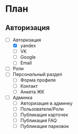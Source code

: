 # План

## Авторизация

- [ ] Авторизация
  - [x] yandex
  - [ ] VK
  - [ ] Google
  - [ ] Email
- [ ] Роли
- [ ] Персональный раздел
  - [ ] Форма профиля
  - [ ] Контакт
  - [ ] Анкета ЖК
- [ ] Админка
  - [ ] Авторизация в админку
  - [ ] Пользователи/Роли
  - [ ] Публикация карточек
  - [ ] Публикация FAQ
  - [ ] Публикации парковок
